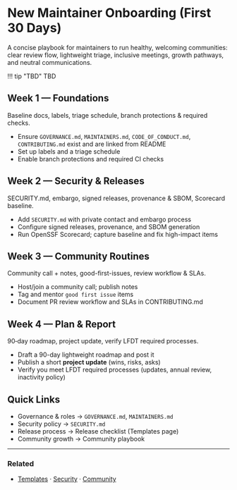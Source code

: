 [//]: # (SPDX-License-Identifier: CC-BY-4.0)

# New Maintainer Onboarding (First 30 Days)

A concise playbook for maintainers to run healthy, welcoming communities: clear review flow, lightweight triage, inclusive meetings, growth pathways, and neutral communications.

!!! tip "TBD"
    TBD


## Week 1 — Foundations

Baseline docs, labels, triage schedule, branch protections & required checks.

- Ensure `GOVERNANCE.md`, `MAINTAINERS.md`, `CODE_OF_CONDUCT.md`, `CONTRIBUTING.md` exist and are linked from README
- Set up labels and a triage schedule
- Enable branch protections and required CI checks

## Week 2 — Security & Releases

  SECURITY.md, embargo, signed releases, provenance & SBOM, Scorecard baseline.

- Add `SECURITY.md` with private contact and embargo process
- Configure signed releases, provenance, and SBOM generation
- Run OpenSSF Scorecard; capture baseline and fix high-impact items

## Week 3 — Community Routines

Community call + notes, good-first-issues, review workflow & SLAs.

- Host/join a community call; publish notes
- Tag and mentor `good first issue` items
- Document PR review workflow and SLAs in CONTRIBUTING.md

## Week 4 — Plan & Report

  90‑day roadmap, project update, verify LFDT required processes.

- Draft a 90-day lightweight roadmap and post it
- Publish a short **project update** (wins, risks, asks)
- Verify you meet LFDT required processes (updates, annual review, inactivity policy)

## Quick Links

- Governance & roles → `GOVERNANCE.md`, `MAINTAINERS.md`
- Security policy → `SECURITY.md`
- Release process → Release checklist (Templates page)
- Community growth → Community playbook

---

### Related

- [Templates](templates.md) · [Security](security.md) · [Community](community.md)
